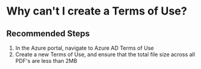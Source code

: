 <properties
	pageTitle="Why can't I create a Terms of Use?"
	description="Issues creating Terms of use"
	service="microsoft.aad"
	resource="Microsoft_AAD_ERM"
	authors="kyschaub"
	ms.author="kyschaub"
	displayOrder="5"
	selfHelpType="resource"
	supportTopicIds=""
	resourceTags="governance_overview"
	productPesIds=""
	cloudEnvironments="public, Fairfax"
	articleId="9d841529-cb49-4e4b-b8c8-f0d3061b1217"
	ownershipId="AzureIdentity_User"
/>

# Why can't I create a Terms of Use?


## **Recommended Steps**

1.	In the Azure portal, navigate to Azure AD Terms of Use
2.	Create a new Terms of Use, and ensure that the total file size across all PDF's are less than 2MB
